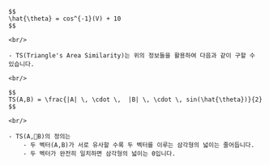 
	$$
	\hat{\theta} = cos^{-1}(V) + 10
	$$
	
	<br/>
	
	- TS(Triangle's Area Similarity)는 위의 정보들을 활용하여 다음과 같이 구할 수 있습니다.
	
	<br/>
	
	$$
	TS(A,B) = \frac{|A| \, \cdot \,  |B| \, \cdot \, sin(\hat{\theta})}{2}
	$$
	
	<br/>
	
	- TS(A,B)의 정의는 
		- 두 벡터(A,B)가 서로 유사할 수록 두 벡터를 이루는 삼각형의 넓이는 줄어듭니다.
		- 두 벡터가 완전히 일치하면 삼각형의 넓이는 0입니다.
	